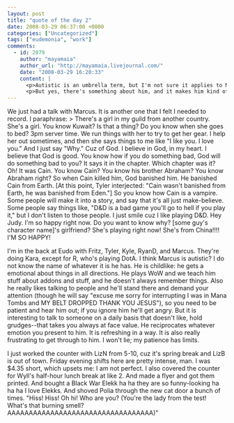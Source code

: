 ```yaml
---
layout: post
title: "quote of the day 2"
date: 2008-03-29 06:37:00 +0000
categories: ["Uncategorized"]
tags: ["eudemonia", "work"]
comments:
  - id: 2079
    author: "mayamaia"
    author_url: "http://mayamaia.livejournal.com/"
    date: "2008-03-29 16:20:33"
    content: |
      <p>Autistic is an umbrella term, but I'm not sure it applies to Marcus - the autistic disorders I know of rarely allow such general friendliness.</p>
      <p>But yes, there's something about him, and it makes him kind of loveable, you know?</p>
---
```


We just had a talk with Marcus. It is another one that I felt I needed to record. I paraphrase: > There's a girl in my guild from another country. She's a girl. You know Kuwait? Is that a thing? Do you know when she goes to bed? 3pm server time. We run things with her to try to get her gear. I help her out sometimes, and then she says things to me like "I like you. I love you." And I just say "Why." Cuz of God. I believe in God, in my heart. I believe that God is good. You know how if you do something bad, God will do something bad to you? It says it in the chapter. Which chapter was it? Oh! It was Cain. You know Cain? You know his brother Abraham? You know Abraham right? So when Cain killed him, God banished him. He banished Cain from Earth. [At this point, Tyler interjected: "Cain wasn't banished from Earth, he was banished from Eden."] So you know how Cain is a vampire. Some people will make it into a story, and say that it's all just make-believe. Some people say things like, "D&D is a bad game you'll go to hell if you play it," but I don't listen to those people. I just smile cuz I like playing D&D. Hey Judy. I'm so happy right now. Do you want to know why? [some guy's character name]'s girlfriend? She's playing right now! She's from China!!!! I'M SO HAPPY!

I'm in the back at Eudo with Fritz, Tyler, Kyle, RyanD, and Marcus. They're doing Kara, except for R, who's playing DotA. I think Marcus is autistic? I do not know the name of whatever it is he has. He is childlike: he gets a emotional about things in all directions. He plays WoW and we teach him stuff about addons and stuff, and he doesn't always remember things. Also he really likes talking to people and he'll stand there and demand your attention (though he will say "excuse me sorry for interrupting I was in Mana Tombs and MY BELT DROPPED THANK YOU JESUS"), so you need to be patient and hear him out; if you ignore him he'll get angry. But it is interesting to talk to someone on a daily basis that doesn't like, hold grudges--that takes you always at face value. He reciprocates whatever emotion you present to him. It is refreshing in a way. It is also really frustrating to get through to him. I won't lie; my patience has limits.

I just worked the counter with LizN from 5-10, cuz it's spring break and LizB is out of town. Friday evening shifts here are pretty intense, man. I was $4.35 short, which upsets me: I am not perfect. I also covered the counter for Wyll's half-hour lunch break at like 2. And made a flyer and got them printed. And bought a Black War Elekk ha ha they are so funny-looking ha ha ha I love Elekks. And shoved Polia through the new cat door a bunch of times. "Hiss! Hiss! Oh hi! Who are you? (You're the lady from the test! What's that burning smell? AAAAAAAAAAAAAAAAAAAAAAAAAAAAAAAAAA)"